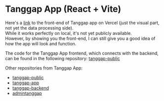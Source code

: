 # Tanggap App (React + Vite)

Here's a [link](www.tanggap.site) to the front-end of Tanggap app on Vercel (just the visual part, not yet the data processing side). <br>
While it works perfectly on local, it's not yet publicly available.<br> 
However, by showing you the front-end, I can still give you a good idea of how the app will look and function.

The code for the Tanggap App frontend, which connects with the backend, can be found in the following repository: [tanggap-public](https://github.com/ndrrmdhn/tanggap-public)

Other repositories from Tanggap App:

- [tanggap-public](https://github.com/ndrrmdhn/tanggap-public)
- [tanggap-app](https://github.com/ndrrmdhn/tanggap-app)
- [tanggap-backend](https://github.com/ndrrmdhn/tanggap-app-backend)
- [admintanggap](https://github.com/ndrrmdhn/admintanggap)
